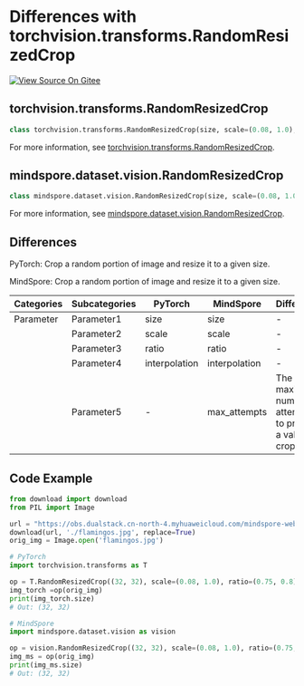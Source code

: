 # Differences with torchvision.transforms.RandomResizedCrop

[![View Source On Gitee](https://mindspore-website.obs.cn-north-4.myhuaweicloud.com/website-images/r2.3/resource/_static/logo_source_en.svg)](https://gitee.com/mindspore/docs/blob/r2.3/docs/mindspore/source_en/note/api_mapping/pytorch_diff/RandomResizedCrop.md)

## torchvision.transforms.RandomResizedCrop

```python
class torchvision.transforms.RandomResizedCrop(size, scale=(0.08, 1.0), ratio=(0.75, 1.3333333333333333), interpolation=InterpolationMode.BILINEAR)
```

For more information, see [torchvision.transforms.RandomResizedCrop](https://pytorch.org/vision/0.9/transforms.html#torchvision.transforms.RandomResizedCrop).

## mindspore.dataset.vision.RandomResizedCrop

```python
class mindspore.dataset.vision.RandomResizedCrop(size, scale=(0.08, 1.0), ratio=(3. / 4., 4. / 3.), interpolation=Inter.BILINEAR, max_attempts=10)
```

For more information, see [mindspore.dataset.vision.RandomResizedCrop](https://mindspore.cn/docs/en/r2.3/api_python/dataset_vision/mindspore.dataset.vision.RandomResizedCrop.html).

## Differences

PyTorch: Crop a random portion of image and resize it to a given size.

MindSpore: Crop a random portion of image and resize it to a given size.

| Categories | Subcategories |PyTorch | MindSpore | Difference |
| --- | ---   | ---   | ---        |---  |
|Parameter | Parameter1 | size    | size    | - |
|     | Parameter2 | scale      | scale   |- |
|     | Parameter3 | ratio     | ratio    | - |
|     | Parameter4 | interpolation     | interpolation   | - |
|     | Parameter5 | -     | max_attempts   | The maximum number of attempts to propose a valid crop_area |

## Code Example

```python
from download import download
from PIL import Image

url = "https://obs.dualstack.cn-north-4.myhuaweicloud.com/mindspore-website/notebook/datasets/flamingos.jpg"
download(url, './flamingos.jpg', replace=True)
orig_img = Image.open('flamingos.jpg')

# PyTorch
import torchvision.transforms as T

op = T.RandomResizedCrop((32, 32), scale=(0.08, 1.0), ratio=(0.75, 0.8))
img_torch =op(orig_img)
print(img_torch.size)
# Out: (32, 32)

# MindSpore
import mindspore.dataset.vision as vision

op = vision.RandomResizedCrop((32, 32), scale=(0.08, 1.0), ratio=(0.75, 0.8))
img_ms = op(orig_img)
print(img_ms.size)
# Out: (32, 32)
```
